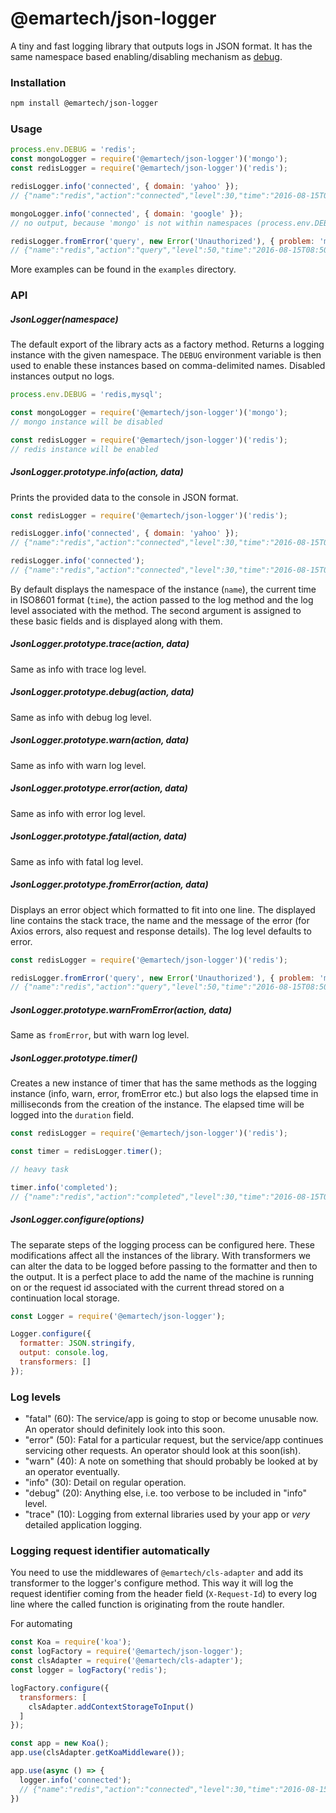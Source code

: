 # @emartech/json-logger

A tiny and fast logging library that outputs logs in JSON format.
It has the same namespace based enabling/disabling mechanism as [debug].

### Installation

```bash
npm install @emartech/json-logger
```

### Usage

```javascript
process.env.DEBUG = 'redis';
const mongoLogger = require('@emartech/json-logger')('mongo');
const redisLogger = require('@emartech/json-logger')('redis');

redisLogger.info('connected', { domain: 'yahoo' });
// {"name":"redis","action":"connected","level":30,"time":"2016-08-15T08:50:23.566Z","domain":"yahoo"}

mongoLogger.info('connected', { domain: 'google' });
// no output, because 'mongo' is not within namespaces (process.env.DEBUG)

redisLogger.fromError('query', new Error('Unauthorized'), { problem: 'missmatch' });
// {"name":"redis","action":"query","level":50,"time":"2016-08-15T08:50:23.569Z","error_name":"Error","error_stack":"Error: Unauthorized\n    at Object.<anonymous> (/home/blacksonic/workspace/bunyan-debug/example.js:15:32)\n    at Module._compile (module.js:541:32)\n    at Object.Module._extensions..js (module.js:550:10)\n    at Module.load (module.js:458:32)\n    at tryModuleLoad (module.js:417:12)\n    at Function.Module._load (module.js:409:3)\n    at Module.runMain (module.js:575:10)\n    at run (bootstrap_node.js:352:7)\n    at startup (bootstrap_node.js:144:9)\n    at bootstrap_node.js:467:3","error_message":"Unauthorized","problem":"missmatch"}
```

More examples can be found in the `examples` directory.

### API

##### JsonLogger(namespace)

The default export of the library acts as a factory method.
Returns a logging instance with the given namespace.
The `DEBUG` environment variable is then used to enable these instances based on comma-delimited names.
Disabled instances output no logs.

```javascript
process.env.DEBUG = 'redis,mysql';

const mongoLogger = require('@emartech/json-logger')('mongo');
// mongo instance will be disabled

const redisLogger = require('@emartech/json-logger')('redis');
// redis instance will be enabled
```

##### JsonLogger.prototype.info(action, data)

Prints the provided data to the console in JSON format.

```javascript
const redisLogger = require('@emartech/json-logger')('redis');

redisLogger.info('connected', { domain: 'yahoo' });
// {"name":"redis","action":"connected","level":30,"time":"2016-08-15T08:50:23.566Z","domain":"yahoo"}

redisLogger.info('connected');
// {"name":"redis","action":"connected","level":30,"time":"2016-08-15T08:50:23.566Z"}
```

By default displays the namespace of the instance (`name`), the current time in ISO8601 format (`time`),
the action passed to the log method and the log level associated with the method.
The second argument is assigned to these basic fields and is displayed along with them.

##### JsonLogger.prototype.trace(action, data)

Same as info with trace log level.

##### JsonLogger.prototype.debug(action, data)

Same as info with debug log level.

##### JsonLogger.prototype.warn(action, data)

Same as info with warn log level.

##### JsonLogger.prototype.error(action, data)

Same as info with error log level.

##### JsonLogger.prototype.fatal(action, data)

Same as info with fatal log level.

##### JsonLogger.prototype.fromError(action, data)

Displays an error object which formatted to fit into one line.
The displayed line contains the stack trace, the name and the message of the error (for Axios errors, also request and response details).
The log level defaults to error.

```javascript
const redisLogger = require('@emartech/json-logger')('redis');

redisLogger.fromError('query', new Error('Unauthorized'), { problem: 'missmatch' });
// {"name":"redis","action":"query","level":50,"time":"2016-08-15T08:50:23.569Z","error_name":"Error","error_stack":"Error: Unauthorized\n    at Object.<anonymous> (/home/blacksonic/workspace/bunyan-debug/example.js:15:32)\n    at Module._compile (module.js:541:32)\n    at Object.Module._extensions..js (module.js:550:10)\n    at Module.load (module.js:458:32)\n    at tryModuleLoad (module.js:417:12)\n    at Function.Module._load (module.js:409:3)\n    at Module.runMain (module.js:575:10)\n    at run (bootstrap_node.js:352:7)\n    at startup (bootstrap_node.js:144:9)\n    at bootstrap_node.js:467:3","error_message":"Unauthorized","problem":"missmatch"}
```

##### JsonLogger.prototype.warnFromError(action, data)

Same as `fromError`, but with warn log level.

##### JsonLogger.prototype.timer()

Creates a new instance of timer that has the same methods as the logging instance (info, warn, error, fromError etc.)
but also logs the elapsed time in milliseconds from the creation of the instance.
The elapsed time will be logged into the `duration` field.

```javascript
const redisLogger = require('@emartech/json-logger')('redis');

const timer = redisLogger.timer();

// heavy task

timer.info('completed');
// {"name":"redis","action":"completed","level":30,"time":"2016-08-15T08:50:23.566Z","duration": 1500}
```

##### JsonLogger.configure(options)

The separate steps of the logging process can be configured here.
These modifications affect all the instances of the library.
With transformers we can alter the data to be logged before passing to the formatter and then to the output.
It is a perfect place to add the name of the machine is running on or the request id associated with the current thread stored on a continuation local storage. 

```javascript
const Logger = require('@emartech/json-logger');

Logger.configure({
  formatter: JSON.stringify,
  output: console.log,
  transformers: []
});

```

### Log levels

- "fatal" (60): The service/app is going to stop or become unusable now.
  An operator should definitely look into this soon.
- "error" (50): Fatal for a particular request, but the service/app continues
  servicing other requests. An operator should look at this soon(ish).
- "warn" (40): A note on something that should probably be looked at by an
  operator eventually.
- "info" (30): Detail on regular operation.
- "debug" (20): Anything else, i.e. too verbose to be included in "info" level.
- "trace" (10): Logging from external libraries used by your app or *very*
  detailed application logging.

### Logging request identifier automatically

You need to use the middlewares of `@emartech/cls-adapter` and add its transformer to the logger's configure method.
This way it will log the request identifier coming from the header field (`X-Request-Id`) to every log line 
where the called function is originating from the route handler.

For automating 

```javascript
const Koa = require('koa');
const logFactory = require('@emartech/json-logger');
const clsAdapter = require('@emartech/cls-adapter');
const logger = logFactory('redis');

logFactory.configure({
  transformers: [
    clsAdapter.addContextStorageToInput()
  ]
});

const app = new Koa();
app.use(clsAdapter.getKoaMiddleware());

app.use(async () => {
  logger.info('connected');
  // {"name":"redis","action":"connected","level":30,"time":"2016-08-15T08:50:23.566Z","request_id":"d5caaa0e-b04e-4d94-bc88-3ed3b62dc94a"}
})
```

[debug]: https://github.com/visionmedia/debug
[bunyan]: https://github.com/trentm/node-bunyan
